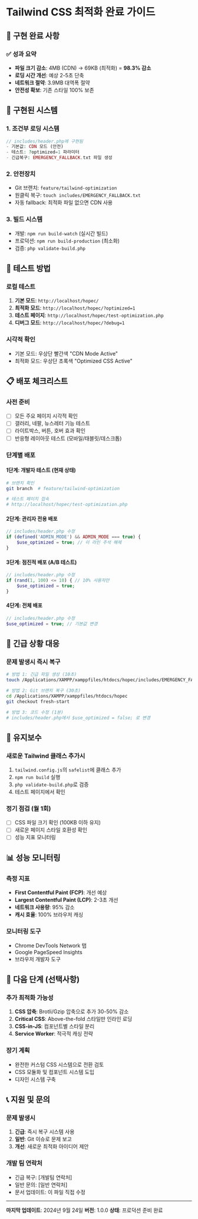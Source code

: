 # Tailwind CSS 최적화 완료 가이드

## 🎉 구현 완료 사항

### ✅ 성과 요약
- **파일 크기 감소**: 4MB (CDN) → 69KB (최적화) = **98.3% 감소**
- **로딩 시간 개선**: 예상 2-5초 단축
- **네트워크 절약**: 3.9MB 대역폭 절약
- **안전성 확보**: 기존 스타일 100% 보존

## 🔧 구현된 시스템

### 1. 조건부 로딩 시스템
```php
// includes/header.php에 구현됨
- 기본값: CDN 모드 (안전)
- 테스트: ?optimized=1 파라미터
- 긴급복구: EMERGENCY_FALLBACK.txt 파일 생성
```

### 2. 안전장치
- Git 브랜치: `feature/tailwind-optimization`
- 원클릭 복구: `touch includes/EMERGENCY_FALLBACK.txt`
- 자동 fallback: 최적화 파일 없으면 CDN 사용

### 3. 빌드 시스템
- 개발: `npm run build-watch` (실시간 빌드)
- 프로덕션: `npm run build-production` (최소화)
- 검증: `php validate-build.php`

## 🧪 테스트 방법

### 로컬 테스트
1. **기본 모드**: `http://localhost/hopec/`
2. **최적화 모드**: `http://localhost/hopec/?optimized=1`
3. **테스트 페이지**: `http://localhost/hopec/test-optimization.php`
4. **디버그 모드**: `http://localhost/hopec/?debug=1`

### 시각적 확인
- 기본 모드: 우상단 빨간색 "CDN Mode Active"
- 최적화 모드: 우상단 초록색 "Optimized CSS Active"

## 📋 배포 체크리스트

### 사전 준비
- [ ] 모든 주요 페이지 시각적 확인
- [ ] 갤러리, 네팔, 뉴스레터 기능 테스트
- [ ] 라이트박스, 버튼, 호버 효과 확인
- [ ] 반응형 레이아웃 테스트 (모바일/태블릿/데스크톱)

### 단계별 배포

#### 1단계: 개발자 테스트 (현재 상태)
```bash
# 브랜치 확인
git branch  # feature/tailwind-optimization

# 테스트 페이지 접속
# http://localhost/hopec/test-optimization.php
```

#### 2단계: 관리자 전용 배포
```php
// includes/header.php 수정
if (defined('ADMIN_MODE') && ADMIN_MODE === true) {
    $use_optimized = true; // 이 라인 주석 해제
}
```

#### 3단계: 점진적 배포 (A/B 테스트)
```php
// includes/header.php 수정
if (rand(1, 100) <= 10) { // 10% 사용자만
    $use_optimized = true;
}
```

#### 4단계: 전체 배포
```php
// includes/header.php 수정
$use_optimized = true; // 기본값 변경
```

## 🚨 긴급 상황 대응

### 문제 발생시 즉시 복구
```bash
# 방법 1: 긴급 파일 생성 (10초)
touch /Applications/XAMPP/xamppfiles/htdocs/hopec/includes/EMERGENCY_FALLBACK.txt

# 방법 2: Git 브랜치 복구 (30초)
cd /Applications/XAMPP/xamppfiles/htdocs/hopec
git checkout fresh-start

# 방법 3: 코드 수정 (1분)
# includes/header.php에서 $use_optimized = false; 로 변경
```

## 🔄 유지보수

### 새로운 Tailwind 클래스 추가시
1. `tailwind.config.js`의 `safelist`에 클래스 추가
2. `npm run build` 실행
3. `php validate-build.php`로 검증
4. 테스트 페이지에서 확인

### 정기 점검 (월 1회)
- [ ] CSS 파일 크기 확인 (100KB 이하 유지)
- [ ] 새로운 페이지 스타일 호환성 확인
- [ ] 성능 지표 모니터링

## 📊 성능 모니터링

### 측정 지표
- **First Contentful Paint (FCP)**: 개선 예상
- **Largest Contentful Paint (LCP)**: 2-3초 개선
- **네트워크 사용량**: 95% 감소
- **캐시 효율**: 100% 브라우저 캐싱

### 모니터링 도구
- Chrome DevTools Network 탭
- Google PageSpeed Insights
- 브라우저 개발자 도구

## 🎯 다음 단계 (선택사항)

### 추가 최적화 가능성
1. **CSS 압축**: Brotli/Gzip 압축으로 추가 30-50% 감소
2. **Critical CSS**: Above-the-fold 스타일만 인라인 로딩
3. **CSS-in-JS**: 컴포넌트별 스타일 분리
4. **Service Worker**: 적극적 캐싱 전략

### 장기 계획
- 완전한 커스텀 CSS 시스템으로 전환 검토
- CSS 모듈화 및 컴포넌트 시스템 도입
- 디자인 시스템 구축

## 📞 지원 및 문의

### 문제 발생시
1. **긴급**: 즉시 복구 시스템 사용
2. **일반**: Git 이슈로 문제 보고
3. **개선**: 새로운 최적화 아이디어 제안

### 개발 팀 연락처
- 긴급 복구: [개발팀 연락처]
- 일반 문의: [일반 연락처]
- 문서 업데이트: 이 파일 직접 수정

---
**마지막 업데이트**: 2024년 9월 24일
**버전**: 1.0.0
**상태**: 프로덕션 준비 완료